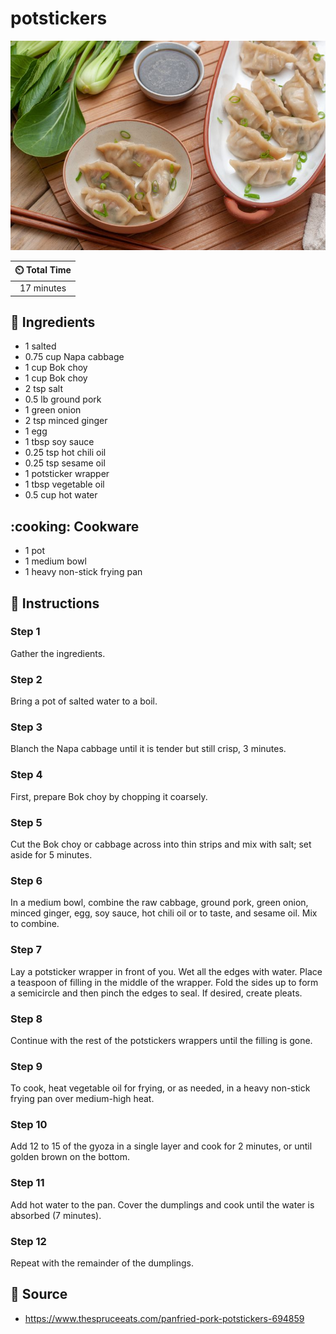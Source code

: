 # potstickers

![potstickers](./potstickers.jpg)

| :timer_clock: Total Time |
|:-----------------------: |
| 17 minutes |

## :salt: Ingredients

- 1 salted
- 0.75 cup Napa cabbage
- 1 cup Bok choy
- 1 cup Bok choy
- 2 tsp salt
- 0.5 lb ground pork
- 1 green onion
- 2 tsp minced ginger
- 1 egg
- 1 tbsp soy sauce
- 0.25 tsp hot chili oil
- 0.25 tsp sesame oil
- 1 potsticker wrapper
- 1 tbsp vegetable oil
- 0.5 cup hot water

## :cooking: Cookware

- 1 pot
- 1 medium bowl
- 1 heavy non-stick frying pan

## :pencil: Instructions

### Step 1

Gather the ingredients.

### Step 2

Bring a pot of salted water to a boil.

### Step 3

Blanch the Napa cabbage until it is tender but still crisp, 3 minutes.

### Step 4

First, prepare Bok choy by chopping it coarsely.

### Step 5

Cut the Bok choy or cabbage across into thin strips and mix with salt; set aside for 5 minutes.

### Step 6

In a medium bowl, combine the raw cabbage, ground pork, green onion, minced ginger, egg, soy sauce, hot chili oil or to
taste, and sesame oil. Mix to combine.

### Step 7

Lay a potsticker wrapper in front of you. Wet all the edges with water. Place a teaspoon of filling in the middle of the
wrapper. Fold the sides up to form a semicircle and then pinch the edges to seal. If desired, create pleats.

### Step 8

Continue with the rest of the potstickers wrappers until the filling is gone.

### Step 9

To cook, heat vegetable oil for frying, or as needed, in a heavy non-stick frying pan over medium-high heat.

### Step 10

Add 12 to 15 of the gyoza in a single layer and cook for 2 minutes, or until golden brown on the bottom.

### Step 11

Add hot water to the pan. Cover the dumplings and cook until the water is absorbed (7 minutes).

### Step 12

Repeat with the remainder of the dumplings.

## :link: Source

- <https://www.thespruceeats.com/panfried-pork-potstickers-694859>

